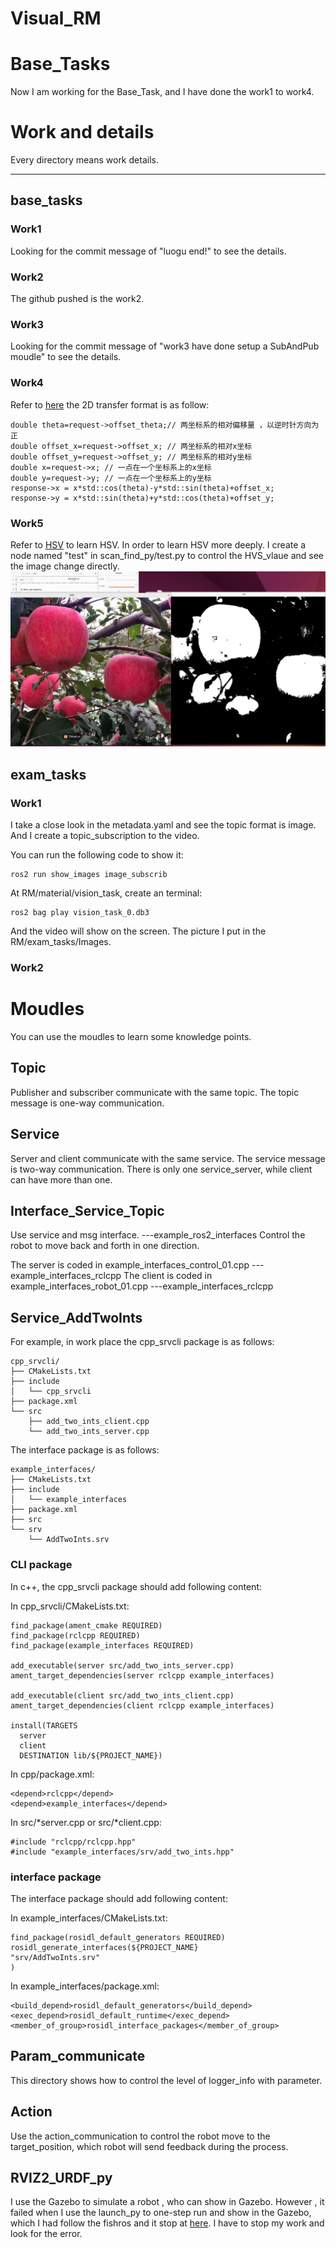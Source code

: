 # Visual_RM


# Base_Tasks
Now I am working for the Base_Task, and I have done the work1 to work4. 


# Work and details

Every directory means work details.

---- 
 
## base_tasks

### Work1 

Looking for the commit message of "luogu end!" to see the details.

### Work2 

The github pushed is the work2.

### Work3 

Looking for the commit message of "work3 have done setup a SubAndPub moudle" to see the details.

### Work4 

Refer to [here](https://fishros.com/d2lros2/#/humble/chapt6/get_started/5.%E9%BD%90%E6%AC%A1%E5%9D%90%E6%A0%87%E5%8F%98%E6%8D%A2)  the 2D transfer format is as follow:
```
double theta=request->offset_theta;// 两坐标系的相对偏移量 ，以逆时针方向为正
double offset_x=request->offset_x; // 两坐标系的相对x坐标
double offset_y=request->offset_y; // 两坐标系的相对y坐标
double x=request->x; // 一点在一个坐标系上的x坐标
double y=request->y; // 一点在一个坐标系上的y坐标
response->x = x*std::cos(theta)-y*std::sin(theta)+offset_x;
response->y = x*std::sin(theta)+y*std::cos(theta)+offset_y; 
```

### Work5

Refer to [HSV](https://zhuanlan.zhihu.com/p/306051120) to learn HSV.
In order to learn HSV more deeply.
I create a node named "test" in scan_find_py/test.py to control the HVS_vlaue and see the image change directly.
![test_result](/base_tasks//Image/test_result.png)

## exam_tasks

### Work1 

I take a close look in the metadata.yaml and see the topic format is image. And I create a topic_subscription to the video.

You can run the following code to show it:
```
ros2 run show_images image_subscrib
```
At RM/material/vision_task, create an terminal: 
```
ros2 bag play vision_task_0.db3
```
And the video will show on the screen. The picture I put in the RM/exam_tasks/Images.


### Work2 

# Moudles

You can use the moudles to learn some knowledge points.

## Topic

Publisher and subscriber communicate with the same topic. The topic message is one-way communication.


## Service

Server and client communicate with the same service. The service message is two-way communication. There is only one service_server, while client can have more than one.

## Interface_Service_Topic

Use service and msg interface.                            ---example_ros2_interfaces
Control the robot to move back and forth in one direction. 

The server is coded in example_interfaces_control_01.cpp  ---example_interfaces_rclcpp
The client is coded in example_interfaces_robot_01.cpp    ---example_interfaces_rclcpp

## Service_AddTwoInts

For example, in work place the cpp_srvcli package is as follows:
```
cpp_srvcli/
├── CMakeLists.txt
├── include
│   └── cpp_srvcli
├── package.xml
└── src
    ├── add_two_ints_client.cpp
    └── add_two_ints_server.cpp
```
The interface package is as follows:
```
example_interfaces/
├── CMakeLists.txt
├── include
│   └── example_interfaces
├── package.xml
├── src
└── srv
    └── AddTwoInts.srv

```
### CLI package
In c++, the cpp_srvcli package should add following content:

In cpp_srvcli/CMakeLists.txt:
```
find_package(ament_cmake REQUIRED)
find_package(rclcpp REQUIRED)
find_package(example_interfaces REQUIRED)

add_executable(server src/add_two_ints_server.cpp)
ament_target_dependencies(server rclcpp example_interfaces)

add_executable(client src/add_two_ints_client.cpp)
ament_target_dependencies(client rclcpp example_interfaces)

install(TARGETS
  server
  client
  DESTINATION lib/${PROJECT_NAME})

```

In cpp/package.xml:
```
<depend>rclcpp</depend>
<depend>example_interfaces</depend>
```

In src/*server.cpp or src/*client.cpp:
```
#include "rclcpp/rclcpp.hpp"
#include "example_interfaces/srv/add_two_ints.hpp"
```

### interface package
The interface package should add following content:

In example_interfaces/CMakeLists.txt:
```
find_package(rosidl_default_generators REQUIRED)
rosidl_generate_interfaces(${PROJECT_NAME}
"srv/AddTwoInts.srv"
)
```
In example_interfaces/package.xml:
```
<build_depend>rosidl_default_generators</build_depend>
<exec_depend>rosidl_default_runtime</exec_depend>
<member_of_group>rosidl_interface_packages</member_of_group>
```



## Param_communicate

This directory shows how to control the level of logger_info with parameter.

## Action

Use the action_communication to control the robot move to the target_position, which robot will send feedback during the process.

## RVIZ2_URDF_py

I use the Gazebo to simulate a robot , who can show in Gazebo. However , it failed when I use the launch_py to one-step run and show in the Gazebo, which I had follow the fishros and it stop at [here](https://fishros.com/d2lros2/#/humble/chapt9/get_started/3.%E5%9C%A8Gazebo%E5%8A%A0%E8%BD%BD%E6%9C%BA%E5%99%A8%E4%BA%BA%E6%A8%A1%E5%9E%8B). I have to stop my work and look for the error. 



